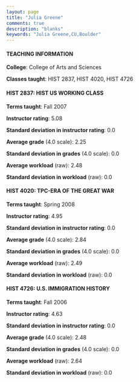 ```yaml
---
layout: page
title: "Julia Greene" 
comments: true
description: "blanks"
keywords: "Julia Greene,CU,Boulder"
---
```

<head>
<script src="https://ajax.googleapis.com/ajax/libs/jquery/2.1.3/jquery.min.js"></script>
<script src="https://dl.dropboxusercontent.com/s/pc42nxpaw1ea4o9/highcharts.js?dl=0"></script>
<!-- <script src="../assets/js/highcharts.js"></script> -->
<style type="text/css">@font-face {
	font-family: "Bebas Neue";
	src: url(https://www.filehosting.org/file/details/544349/BebasNeue Regular.otf) format("opentype");
	}
	h1.Bebas { 
		font-family: "Bebas Neue", Verdana, Tahoma;
	}
</style>
</head>
	   
#### TEACHING INFORMATION

**College**: College of Arts and Sciences

**Classes taught**: HIST 2837, HIST 4020, HIST 4726

#### HIST 2837: HIST US WORKING CLASS

**Terms taught**: Fall 2007

**Instructor rating**: 5.08

**Standard deviation in instructor rating**: 0.0

**Average grade** (4.0 scale): 2.25

**Standard deviation in grades** (4.0 scale): 0.0

**Average workload** (raw): 2.48

**Standard deviation in workload** (raw): 0.0

#### HIST 4020: TPC-ERA OF THE GREAT WAR

**Terms taught**: Spring 2008

**Instructor rating**: 4.95

**Standard deviation in instructor rating**: 0.0

**Average grade** (4.0 scale): 2.84

**Standard deviation in grades** (4.0 scale): 0.0

**Average workload** (raw): 2.49

**Standard deviation in workload** (raw): 0.0

#### HIST 4726: U.S. IMMIGRATION HISTORY

**Terms taught**: Fall 2006

**Instructor rating**: 4.63

**Standard deviation in instructor rating**: 0.0

**Average grade** (4.0 scale): 2.48

**Standard deviation in grades** (4.0 scale): 0.0

**Average workload** (raw): 2.64

**Standard deviation in workload** (raw): 0.0

